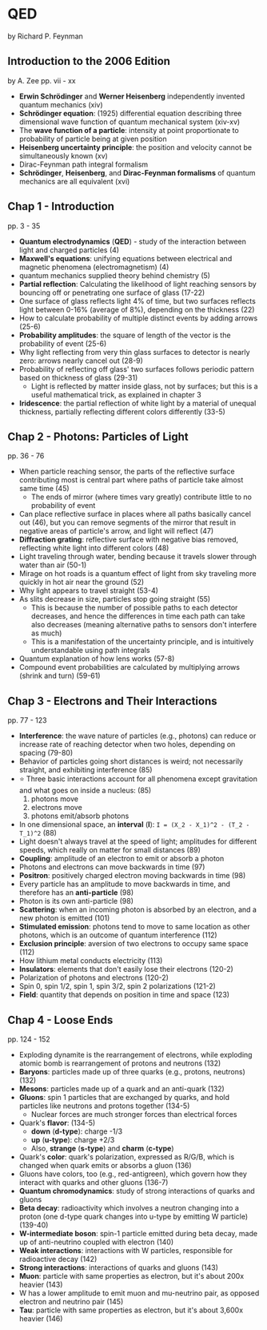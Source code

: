 # QED

by Richard P. Feynman

## Introduction to the 2006 Edition

by A. Zee
pp. vii - xx

* **Erwin Schrödinger** and **Werner Heisenberg** independently invented quantum mechanics (xiv)
* **Schrödinger equation**: (1925) differential equation describing three dimensional wave function of quantum mechanical system (xiv-xv)
* The **wave function of a particle**: intensity at point proportionate to probability of particle being at given position
* **Heisenberg uncertainty principle**:  the position and velocity cannot be simultaneously known (xv)
* Dirac-Feynman path integral formalism
* **Schrödinger**, **Heisenberg**, and **Dirac-Feynman formalisms** of quantum mechanics are all equivalent (xvi)

## Chap 1 - Introduction

pp. 3 - 35

* **Quantum electrodynamics** (**QED**) - study of the interaction between light and charged particles (4)
* **Maxwell's equations**: unifying equations between electrical and magnetic phenomena (electromagnetism) (4)
* quantum mechanics supplied theory behind chemistry (5)
* **Partial reflection**: Calculating the likelihood of light reaching sensors by bouncing off or penetrating one surface of glass (17-22)
* One surface of glass reflects light 4% of time, but two surfaces reflects light between 0-16% (average of 8%), depending on the thickness (22)
* How to calculate probability of multiple distinct events by adding arrows (25-6)
* **Probability amplitudes**: the square of length of the vector is the probability of event (25-6)
* Why light reflecting from very thin glass surfaces to detector is nearly zero: arrows nearly cancel out (28-9)
* Probability of reflecting off glass' two surfaces follows periodic pattern based on thickness of glass (29-31)
  - Light is reflected by matter inside glass, not by surfaces; but this is a useful mathematical trick, as explained in chapter 3
* **Iridescence**: the partial reflection of white light by a material of unequal thickness, partially reflecting different colors differently (33-5)

## Chap 2 - Photons: Particles of Light

pp. 36 - 76

* When particle reaching sensor, the parts of the reflective surface contributing most is central part where paths of particle take almost same time (45)
  - The ends of mirror (where times vary greatly) contribute little to no probability of event
* Can place reflective surface in places where all paths basically cancel out (46), but you can remove segments of the mirror that result in negative areas of particle's arrow, and light will reflect (47)
* **Diffraction grating**: reflective surface with negative bias removed, reflecting white light into different colors (48)
* Light traveling through water, bending because it travels slower through water than air (50-1)
* Mirage on hot roads is a quantum effect of light from sky traveling more quickly in hot air near the ground (52)
* Why light appears to travel straight (53-4)
* As slits decrease in size, particles stop going straight (55)
  - This is because the number of possible paths to each detector decreases, and hence the differences in time each path can take also decreases (meaning alternative paths to sensors don't interfere as much)
  - This is a manifestation of the uncertainty principle, and is intuitively understandable using path integrals
* Quantum explanation of how lens works (57-8)
* Compound event probabilities are calculated by multiplying arrows (shrink and turn) (59-61)

## Chap 3 - Electrons and Their Interactions

pp. 77 - 123

* **Interference**: the wave nature of particles (e.g., photons) can reduce or increase rate of reaching detector when two holes, depending on spacing (79-80)
* Behavior of particles going short distances is weird; not necessarily straight, and exhibiting interference (85)
* :star: Three basic interactions account for all phenomena except gravitation and what goes on inside a nucleus: (85)
  1. photons move
  2. electrons move
  3. photons emit/absorb photons
* In one dimensional space, an **interval** (**I**): `I = (X_2 - X_1)^2 - (T_2 - T_1)^2` (88)
* Light doesn't always travel at the speed of light; amplitudes for different speeds, which really on matter for small distances (89)
* **Coupling**: amplitude of an electron to emit or absorb a photon
* Photons and electrons can move backwards in time (97)
* **Positron**: positively charged electron moving backwards in time (98)
* Every particle has an amplitude to move backwards in time, and therefore has an **anti-particle** (98)
* Photon is its own anti-particle (98)
* **Scattering**: when an incoming photon is absorbed by an electron, and a new photon is emitted (101)
* **Stimulated emission**: photons tend to move to same location as other photons, which is an outcome of quantum interference (112)
* **Exclusion principle**: aversion of two electrons to occupy same space (112)
* How lithium metal conducts electricity (113)
* **Insulators**: elements that don't easily lose their electrons (120-2)
* Polarization of photons and electrons (120-2)
* Spin 0, spin 1/2, spin 1, spin 3/2, spin 2 polarizations (121-2)
* **Field**: quantity that depends on position in time and space (123)

## Chap 4 - Loose Ends

pp. 124 - 152

* Exploding dynamite is the rearrangement of electrons, while exploding atomic bomb is rearrangement of protons and neutrons (132)
* **Baryons**: particles made up of three quarks (e.g., protons, neutrons) (132)
* **Mesons**: particles made up of a quark and an anti-quark (132)
* **Gluons**: spin 1 particles that are exchanged by quarks, and hold particles like neutrons and protons together (134-5)
  - Nuclear forces are much stronger forces than electrical forces
* Quark's **flavor**: (134-5)
  - **down** (**d-type**): charge -1/3
  - **up** (**u-type**): charge +2/3
  - Also, **strange** (**s-type**) and **charm** (**c-type**)
* Quark's **color**: quark's polarization, expressed as R/G/B, which is changed when quark emits or absorbs a gluon (136)
* Gluons have colors, too (e.g., red-antigreen), which govern how they interact with quarks and other gluons (136-7)
* **Quantum chromodynamics**: study of strong interactions of quarks and gluons
* **Beta decay**: radioactivity which involves a neutron changing into a proton (one d-type quark changes into u-type by emitting W particle) (139-40)
* **W-intermediate boson**: spin-1 particle emitted during beta decay, made up of anti-neutrino coupled with electron (140)
* **Weak interactions**: interactions with W particles, responsible for radioactive decay (142)
* **Strong interactions**: interactions of quarks and gluons (143)
* **Muon**: particle with same properties as electron, but it's about 200x heavier (143)
* W has a lower amplitude to emit muon and mu-neutrino pair, as opposed electron and neutrino pair (145)
* **Tau**: particle with same properties as electron, but it's about 3,600x heavier (146)
